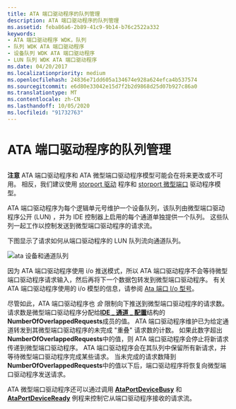 ```yaml
---
title: ATA 端口驱动程序的队列管理
description: ATA 端口驱动程序的队列管理
ms.assetid: feba86a6-2b89-41c9-9b14-b76c2522a332
keywords:
- ATA 端口驱动程序 WDK，队列
- 队列 WDK ATA 端口驱动程序
- 设备队列 WDK ATA 端口驱动程序
- LUN 队列 WDK ATA 端口驱动程序
ms.date: 04/20/2017
ms.localizationpriority: medium
ms.openlocfilehash: 24836e71dd605a134674e928a624efca4b537574
ms.sourcegitcommit: e6d80e33042e15d7f2b2d9868d25d07b927c86a0
ms.translationtype: MT
ms.contentlocale: zh-CN
ms.lasthandoff: 10/05/2020
ms.locfileid: "91732763"
---
```

# <a name="ata-port-drivers-queue-management"></a>ATA 端口驱动程序的队列管理


## <span id="ddk_ata_port_drivers_queue_management_kg"></span><span id="DDK_ATA_PORT_DRIVERS_QUEUE_MANAGEMENT_KG"></span>


**注意** ATA 端口驱动程序和 ATA 微型端口驱动程序模型可能会在将来更改或不可用。 相反，我们建议使用 [storport 驱动](./storport-driver-overview.md) 程序和 [storport 微型端口](./storport-miniport-drivers.md) 驱动程序模型。


ATA 端口驱动程序为每个逻辑单元号维护一个设备队列，该队列由微型端口驱动程序公开 (LUN) ，并为 IDE 控制器上启用的每个通道单独提供一个队列。 这些队列一起工作以控制发送到微型端口驱动程序的请求流。

下图显示了请求如何从端口驱动程序的 LUN 队列流向通道队列。

![ata 设备和通道队列](images/ataqueues.png)

因为 ATA 端口驱动程序使用 i/o 推送模式，所以 ATA 端口驱动程序不会等待微型端口驱动程序请求输入，然后再将下一个数据包转发到微型端口驱动程序。 有关 ATA 端口驱动程序使用的 i/o 模型的信息，请参阅 [Ata 端口 I/o 型号](ata-port-i-o-model.md)。

尽管如此，ATA 端口驱动程序也 *会* 限制向下推送到微型端口驱动程序的请求数。 请求数是微型端口驱动程序分配给[**IDE \_ 通道 \_ 配置**](/windows-hardware/drivers/ddi/irb/ns-irb-_ide_channel_configuration)结构的**NumberOfOverlappedRequests**成员的值。 ATA 端口驱动程序维护已为给定通道转发到其微型端口驱动程序的未完成 "重叠" 请求数的计数。 如果此数字超出 **NumberOfOverlappedRequests**中的值，则 ATA 端口驱动程序会停止将新请求传递到微型端口驱动程序。 ATA 端口驱动程序会在其队列中保留所有新请求，并等待微型端口驱动程序完成某些请求。 当未完成的请求数降到 **NumberOfOverlappedRequests**中的值以下后，端口驱动程序将恢复向微型端口驱动程序发送请求。

ATA 微型端口驱动程序还可以通过调用 [**AtaPortDeviceBusy**](/windows-hardware/drivers/ddi/irb/nf-irb-ataportdevicebusy) 和 [**AtaPortDeviceReady**](/windows-hardware/drivers/ddi/irb/nf-irb-ataportdeviceready) 例程来控制它从端口驱动程序接收的请求流。

